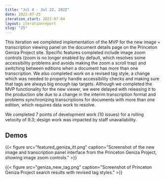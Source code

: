 ```yaml
---
title: "Jul 4 - Jul 22, 2022"
date: 2022-07-25
iteration_start: 2022-07-04
layout: iterationreport
slug: "25"
---
```


This iteration we completed implementation of the MVP for the new image + transcription viewing panel on the document details page on the Princeton Geniza Project site.  Specific features completed include image zoom controls (zoom is no longer enabled by default, which resolves some accessibility problems and avoids making the zoom a scroll trap) and switching between editions when a document has more than one transcription. We also completed work on a revised tag style, a change which was needed to properly handle accessibility checks and making sure that tags are always big enough tap targets.  Although we completed the MVP functionality for the new viewer, we were delayed with releasing it to the production site due to a change in the interim transcription format and problems synchronizing transcriptions for documents with more than one edition, which requires data work to resolve.

We completed 7 points of development work (10 issues) for a rolling velocity of 9.3; design work was impacted by staff unavailability.



## Demos

{{< figure src="featured_geniza_itt.png" caption="Screenshot of the new image and transcription panel interface from the Princeton Geniza Project, showing image zoom controls." >}}

{{< figure src="geniza_new_tag.png" caption="Screenshot of Princeton Geniza Project search results with revised tag styles." >}}








